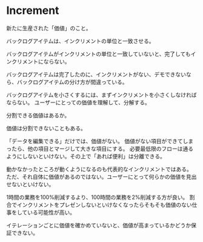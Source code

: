 # Increment

新たに生産された「価値」のこと。

バックログアイテムは、インクリメントの単位と一致させる。

バックログアイテムがインクリメントの単位と一致していないと、完了してもインクリメントにならない。

バックログアイテムは完了したのに、インクリメントがない、デモできないなら、バックログアイテムの分け方が間違っている。

バックログアイテムを小さくするには、まずインクリメントを小さくしなければならない。
ユーザーにとっての価値を理解して、分解する。

分割できる価値はあるか。

価値は分割できないこともある。

「データを編集できる」だけでは、価値がない。
価値がない項目ができてしまったら、他の項目とマージして大きな項目にする。
必要最低限のフローは通るようにしないといけない。その上で「あれば便利」は分離できる。

動かなかったところが動くようになるのも代表的なインクリメントではある。
ただ、それ自体に価値があるのではない。ユーザーにとって何らかの価値を見出せないといけない。

1時間の業務を100%削減するより、100時間の業務を2%削減する方が良い。
割合でインクリメントをプレゼンしないといけなくなったらそもそも価値のない仕事をしている可能性が高い。

イテレーションごとに価値を確かめていないと、価値が高まっているかどうか保証できない。
